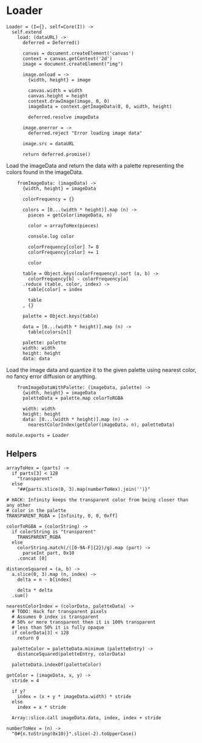 Loader
======

    Loader = (I={}, self=Core(I)) ->
      self.extend
        load: (dataURL) ->
          deferred = Deferred()

          canvas = document.createElement('canvas')
          context = canvas.getContext('2d')
          image = document.createElement("img")

          image.onload = ->
            {width, height} = image

            canvas.width = width
            canvas.height = height
            context.drawImage(image, 0, 0)
            imageData = context.getImageData(0, 0, width, height)

            deferred.resolve imageData

          image.onerror = ->
            deferred.reject "Error loading image data"

          image.src = dataURL

          return deferred.promise()

Load the imageData and return the data with a palette representing the colors
found in the imageData.

        fromImageData: (imageData) ->
          {width, height} = imageData

          colorFrequency = {}

          colors = [0...(width * height)].map (n) ->
            pieces = getColor(imageData, n)

            color = arrayToHex(pieces)

            console.log color

            colorFrequency[color] ?= 0
            colorFrequency[color] += 1

            color

          table = Object.keys(colorFrequency).sort (a, b) ->
            colorFrequency[b] - colorFrequency[a]
          .reduce (table, color, index) ->
            table[color] = index

            table
          , {}

          palette = Object.keys(table)

          data = [0...(width * height)].map (n) ->
            table[colors[n]]

          palette: palette
          width: width
          height: height
          data: data

Load the image data and quantize it to the given palette using nearest color, no
fancy error diffusion or anything.

        fromImageDataWithPalette: (imageData, palette) ->
          {width, height} = imageData
          paletteData = palette.map colorToRGBA

          width: width
          height: height
          data: [0...(width * height)].map (n) ->
            nearestColorIndex(getColor(imageData, n), paletteData)

    module.exports = Loader

Helpers
-------

    arrayToHex = (parts) ->
      if parts[3] < 128
        "transparent"
      else
        "##{parts.slice(0, 3).map(numberToHex).join('')}"

    # HACK: Infinity keeps the transparent color from being closer than any other
    # color in the palette
    TRANSPARENT_RGBA = [Infinity, 0, 0, 0xff]

    colorToRGBA = (colorString) ->
      if colorString is "transparent"
        TRANSPARENT_RGBA
      else
        colorString.match(/([0-9A-F]{2})/g).map (part) ->
          parseInt part, 0x10
        .concat [0]

    distanceSquared = (a, b) ->
      a.slice(0, 3).map (n, index) ->
        delta = n - b[index]

        delta * delta
      .sum()

    nearestColorIndex = (colorData, paletteData) ->
      # TODO: Hack for transparent pixels
      # Assumes 0 index is transparent
      # 50% or more transparent then it is 100% transparent
      # less than 50% it is fully opaque
      if colorData[3] < 128
        return 0

      paletteColor = paletteData.minimum (paletteEntry) ->
        distanceSquared(paletteEntry, colorData)

      paletteData.indexOf(paletteColor)

    getColor = (imageData, x, y) ->
      stride = 4

      if y?
        index = (x + y * imageData.width) * stride
      else
        index = x * stride

      Array::slice.call imageData.data, index, index + stride

    numberToHex = (n) ->
      "0#{n.toString(0x10)}".slice(-2).toUpperCase()
